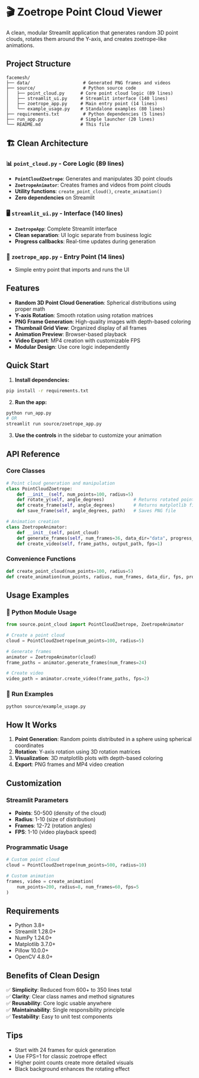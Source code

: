 # 🎬 Zoetrope Point Cloud Viewer

A clean, modular Streamlit application that generates random 3D point clouds, rotates them around the Y-axis, and creates zoetrope-like animations.

## Project Structure

```
facemesh/
├── data/                    # Generated PNG frames and videos
├── source/                  # Python source code
│   ├── point_cloud.py      # Core point cloud logic (89 lines)
│   ├── streamlit_ui.py     # Streamlit interface (140 lines)
│   ├── zoetrope_app.py     # Main entry point (14 lines)
│   └── example_usage.py    # Standalone examples (80 lines)
├── requirements.txt         # Python dependencies (5 lines)
├── run_app.py              # Simple launcher (20 lines)
└── README.md               # This file
```

## 🏗️ Clean Architecture

### 📊 `point_cloud.py` - Core Logic (89 lines)
- **`PointCloudZoetrope`**: Generates and manipulates 3D point clouds
- **`ZoetropeAnimator`**: Creates frames and videos from point clouds
- **Utility functions**: `create_point_cloud()`, `create_animation()`
- **Zero dependencies** on Streamlit

### 🖥️ `streamlit_ui.py` - Interface (140 lines)
- **`ZoetropeApp`**: Complete Streamlit interface
- **Clean separation**: UI logic separate from business logic
- **Progress callbacks**: Real-time updates during generation

### 🚀 `zoetrope_app.py` - Entry Point (14 lines)
- Simple entry point that imports and runs the UI

## Features

- **Random 3D Point Cloud Generation**: Spherical distributions using proper math
- **Y-axis Rotation**: Smooth rotation using rotation matrices
- **PNG Frame Generation**: High-quality images with depth-based coloring
- **Thumbnail Grid View**: Organized display of all frames
- **Animation Preview**: Browser-based playback
- **Video Export**: MP4 creation with customizable FPS
- **Modular Design**: Use core logic independently

## Quick Start

1. **Install dependencies:**
```bash
pip install -r requirements.txt
```

2. **Run the app:**
```bash
python run_app.py
# OR
streamlit run source/zoetrope_app.py
```

3. **Use the controls** in the sidebar to customize your animation

## API Reference

### Core Classes

```python
# Point cloud generation and manipulation
class PointCloudZoetrope:
    def __init__(self, num_points=100, radius=5)
    def rotate_y(self, angle_degrees)           # Returns rotated points
    def create_frame(self, angle_degrees)       # Returns matplotlib figure
    def save_frame(self, angle_degrees, path)   # Saves PNG file

# Animation creation
class ZoetropeAnimator:
    def __init__(self, point_cloud)
    def generate_frames(self, num_frames=36, data_dir="data", progress_callback=None)
    def create_video(self, frame_paths, output_path, fps=1)
```

### Convenience Functions

```python
def create_point_cloud(num_points=100, radius=5)
def create_animation(num_points, radius, num_frames, data_dir, fps, progress_callback)
```

## Usage Examples

### 🐍 Python Module Usage

```python
from source.point_cloud import PointCloudZoetrope, ZoetropeAnimator

# Create a point cloud
cloud = PointCloudZoetrope(num_points=100, radius=5)

# Generate frames
animator = ZoetropeAnimator(cloud)
frame_paths = animator.generate_frames(num_frames=24)

# Create video
video_path = animator.create_video(frame_paths, fps=2)
```

### 📝 Run Examples

```bash
python source/example_usage.py
```

## How It Works

1. **Point Generation**: Random points distributed in a sphere using spherical coordinates
2. **Rotation**: Y-axis rotation using 3D rotation matrices
3. **Visualization**: 3D matplotlib plots with depth-based coloring
4. **Export**: PNG frames and MP4 video creation

## Customization

### Streamlit Parameters
- **Points**: 50-500 (density of the cloud)
- **Radius**: 1-10 (size of distribution)
- **Frames**: 12-72 (rotation angles)
- **FPS**: 1-10 (video playback speed)

### Programmatic Usage
```python
# Custom point cloud
cloud = PointCloudZoetrope(num_points=500, radius=10)

# Custom animation
frames, video = create_animation(
    num_points=200, radius=8, num_frames=60, fps=5
)
```

## Requirements

- Python 3.8+
- Streamlit 1.28.0+
- NumPy 1.24.0+
- Matplotlib 3.7.0+
- Pillow 10.0.0+
- OpenCV 4.8.0+

## Benefits of Clean Design

✅ **Simplicity**: Reduced from 600+ to 350 lines total  
✅ **Clarity**: Clear class names and method signatures  
✅ **Reusability**: Core logic usable anywhere  
✅ **Maintainability**: Single responsibility principle  
✅ **Testability**: Easy to unit test components  

## Tips

- Start with 24 frames for quick generation
- Use FPS=1 for classic zoetrope effect
- Higher point counts create more detailed visuals
- Black background enhances the rotating effect 